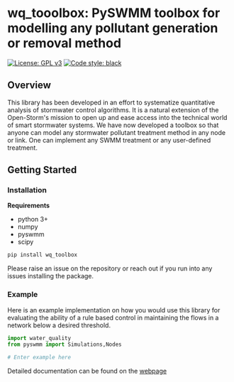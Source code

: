 # wq_tooolbox: PySWMM toolbox for modelling any pollutant generation or removal method
[![License: GPL v3](https://img.shields.io/badge/License-GPLv3-blue.svg)](https://www.gnu.org/licenses/gpl-3.0)
[![Code style: black](https://img.shields.io/badge/code%20style-black-000000.svg)](https://github.com/python/black)

## Overview 

This library has been developed in an effort to systematize quantitative analysis of stormwater control algorithms. It is a natural extension of the Open-Storm's mission to open up and ease access into the technical world of smart stormwater systems. We have now developed a toolbox so that anyone can model any stormwater pollutant treatment method in any node or link. One can implement any SWMM treatment or any user-defined treatment.   


## Getting Started 

### Installation 

**Requirements**

- python 3+
- numpy
- pyswmm
- scipy


```bash 
pip install wq_toolbox
```

Please raise an issue on the repository or reach out if you run into any issues installing the package. 

### Example 

Here is an example implementation on how you would use this library for evaluating the ability of a rule based control in maintaining the flows in a network below a desired threshold. 

```python 
import water_quality
from pyswmm import Simulations,Nodes

# Enter example here

```

Detailed documentation can be found on the [webpage](https://klabum.github.io/water_quality/)